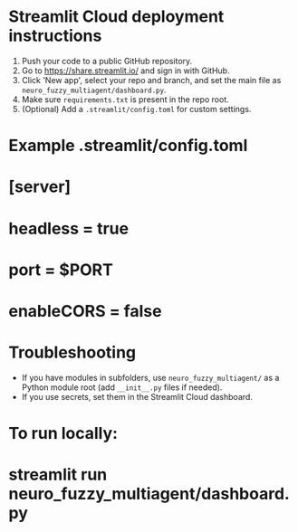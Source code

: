 # Streamlit Cloud deployment instructions

1. Push your code to a public GitHub repository.
2. Go to https://share.streamlit.io/ and sign in with GitHub.
3. Click 'New app', select your repo and branch, and set the main file as `neuro_fuzzy_multiagent/dashboard.py`.
4. Make sure `requirements.txt` is present in the repo root.
5. (Optional) Add a `.streamlit/config.toml` for custom settings.

# Example .streamlit/config.toml
# [server]
# headless = true
# port = $PORT
# enableCORS = false

# Troubleshooting
- If you have modules in subfolders, use `neuro_fuzzy_multiagent/` as a Python module root (add `__init__.py` files if needed).
- If you use secrets, set them in the Streamlit Cloud dashboard.

# To run locally:
# streamlit run neuro_fuzzy_multiagent/dashboard.py

